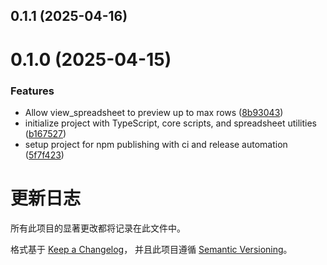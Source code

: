 

## 0.1.1 (2025-04-16)

# 0.1.0 (2025-04-15)


### Features

* Allow view_spreadsheet to preview up to max rows ([8b93043](https://github.com/ZephyrDeng/spreadsheet-mcp/commit/8b93043a4a17b27272b9a13dc58e45ad77c31470))
* initialize project with TypeScript, core scripts, and spreadsheet utilities ([b167527](https://github.com/ZephyrDeng/spreadsheet-mcp/commit/b16752706c92b5cfd7b6d2b95693eda299103867))
* setup project for npm publishing with ci and release automation ([5f7f423](https://github.com/ZephyrDeng/spreadsheet-mcp/commit/5f7f4236b70d40071d7ee367ebc19f4bfeba2317))

# 更新日志

所有此项目的显著更改都将记录在此文件中。

格式基于 [Keep a Changelog](https://keepachangelog.com/zh-CN/1.0.0/)，
并且此项目遵循 [Semantic Versioning](https://semver.org/lang/zh-CN/)。

<!--
格式示例：
## [版本号] - YYYY-MM-DD
### 新增
- 功能描述

### 变更
- 功能描述

### 修复
- 功能描述

### 移除
- 功能描述
-->
